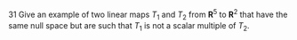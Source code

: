 31 Give an example of two linear maps $T_{1}$ and $T_{2}$ from $\mathbf{R}^{5}$ to $\mathbf{R}^{2}$ that have the same null space but are such that $T_{1}$ is not a scalar multiple of $T_{2}$.